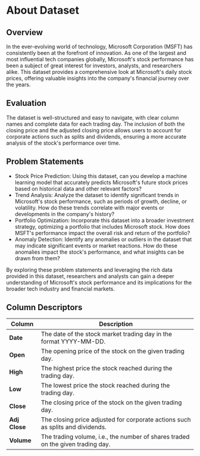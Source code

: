 # About Dataset
## **Overview**
In the ever-evolving world of technology, Microsoft Corporation (MSFT) has consistently been at the forefront of innovation. As one of the largest and most influential tech companies globally, Microsoft's stock performance has been a subject of great interest for investors, analysts, and researchers alike. This dataset provides a comprehensive look at Microsoft's daily stock prices, offering valuable insights into the company's financial journey over the years.
## **Evaluation**
The dataset is well-structured and easy to navigate, with clear column names and complete data for each trading day. The inclusion of both the closing price and the adjusted closing price allows users to account for corporate actions such as splits and dividends, ensuring a more accurate analysis of the stock's performance over time.
## **Problem Statements**
- Stock Price Prediction: Using this dataset, can you develop a machine learning model that accurately predicts Microsoft's future stock prices based on historical data and other relevant factors?
- Trend Analysis: Analyze the dataset to identify significant trends in Microsoft's stock performance, such as periods of growth, decline, or volatility. How do these trends correlate with major events or developments in the company's history?
- Portfolio Optimization: Incorporate this dataset into a broader investment strategy, optimizing a portfolio that includes Microsoft stock. How does MSFT's performance impact the overall risk and return of the portfolio?
- Anomaly Detection: Identify any anomalies or outliers in the dataset that may indicate significant events or market reactions. How do these anomalies impact the stock's performance, and what insights can be drawn from them?

By exploring these problem statements and leveraging the rich data provided in this dataset, researchers and analysts can gain a deeper understanding of Microsoft's stock performance and its implications for the broader tech industry and financial markets.

## **Column Descriptors**

| Column       | Description                                                                                      |
|---------------|--------------------------------------------------------------------------------------------------|
| **Date**      | The date of the stock market trading day in the format YYYY-MM-DD.                             |
| **Open**      | The opening price of the stock on the given trading day.                                       |
| **High**      | The highest price the stock reached during the trading day.                                    |
| **Low**       | The lowest price the stock reached during the trading day.                                     |
| **Close**     | The closing price of the stock on the given trading day.                                       |
| **Adj Close** | The closing price adjusted for corporate actions such as splits and dividends.                 |
| **Volume**    | The trading volume, i.e., the number of shares traded on the given trading day.                |
